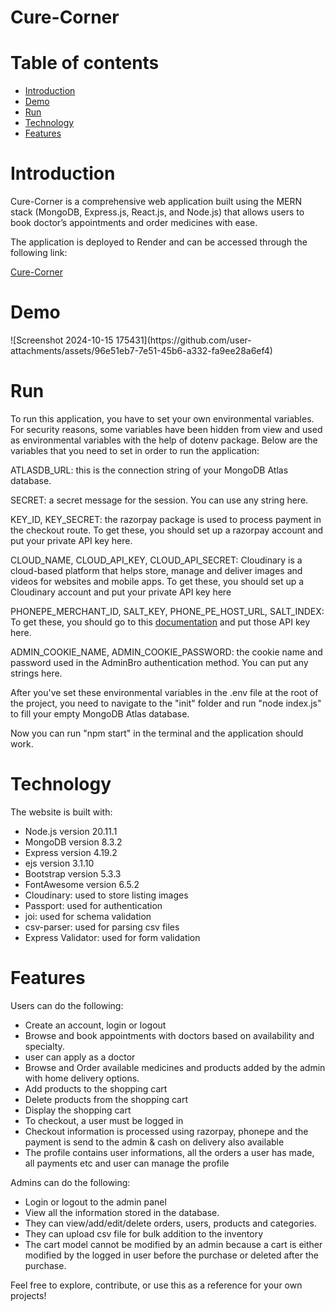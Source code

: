 # Cure-Corner
# Table of contents
<div>
  <ul>
    <li><a href="# Introduction">Introduction</a></li>
    <li><a href="# Demo">Demo</a></li>
    <li><a href="# Run">Run</a></li>
    <li><a href="# Technology">Technology</a></li>
    <li><a href="# Features">Features</a></li>
  </ul>
</div>

# Introduction
<div>
<p>Cure-Corner is a comprehensive web application built using the MERN stack (MongoDB, Express.js, React.js, and Node.js) that allows users to book doctor’s appointments and order medicines with ease.</p>
  <p>The application is deployed to Render and can be accessed through the following link:</p>
  <a href="diptimedical.com">Cure-Corner</a>
</div>

# Demo
<div>
  ![Screenshot 2024-10-15 175431](https://github.com/user-attachments/assets/96e51eb7-7e51-45b6-a332-fa9ee28a6ef4)
</div>

# Run
<div>
<p>To run this application, you have to set your own environmental variables. For security reasons, some variables have been hidden from view and used as environmental variables with the help of dotenv package. Below are the variables that you need to set in order to run the application:</p>

<p>ATLASDB_URL: this is the connection string of your MongoDB Atlas database.</p>

<p>SECRET: a secret message for the session. You can use any string here.</p>

<p>KEY_ID, KEY_SECRET: the razorpay package is used to process payment in the checkout route. To get these, you should set up a razorpay account and put your private API key here.</p>

<p>CLOUD_NAME, CLOUD_API_KEY, CLOUD_API_SECRET: Cloudinary is a cloud-based platform that helps store, manage and deliver images and videos for websites and mobile apps. To get these, you should set up a Cloudinary account and put your private API key here </p>

<p>PHONEPE_MERCHANT_ID, SALT_KEY, PHONE_PE_HOST_URL, SALT_INDEX: To get these, you should go to this <a href="https://developer.phonepe.com/">documentation</a> and put those API key here.</p>

<p>ADMIN_COOKIE_NAME, ADMIN_COOKIE_PASSWORD: the cookie name and password used in the AdminBro authentication method. You can put any strings here.</p>

<p>After you've set these environmental variables in the .env file at the root of the project, you need to navigate to the "init" folder and run "node index.js" to fill your empty MongoDB Atlas database.</p>

<p>Now you can run "npm start" in the terminal and the application should work.</p>
</div>

# Technology

<div>
The website is built with:<br>
<ul>
<li>Node.js version 20.11.1</li>
<li>MongoDB version 8.3.2</li>
<li>Express version 4.19.2</li>
<li>ejs version 3.1.10</li>
<li>Bootstrap version 5.3.3</li>
<li>FontAwesome version 6.5.2</li>
<li>Cloudinary: used to store listing images</li>
<li>Passport: used for authentication</li>
<li>joi: used for schema validation</li>
<li>csv-parser: used for parsing csv files</li>
<li>Express Validator: used for form validation</li>
</ul>
</div>

# Features
<div>
   <p>Users can do the following:</p>
 <ul>
<li>Create an account, login or logout</li>
<li>Browse and book appointments with doctors based on availability and specialty.</li>
<li>user can apply as a doctor</li>
<li>Browse and Order available medicines and products added by the admin with home delivery options.</li>
<li>Add products to the shopping cart</li>
<li>Delete products from the shopping cart</li>
<li>Display the shopping cart</li>
<li>To checkout, a user must be logged in</li>
<li>Checkout information is processed using razorpay, phonepe and the payment is send to the admin & cash on delivery also available</li>
<li>The profile contains user informations, all the orders a user has made, all payments etc and user can manage the profile </li>
</ul>
<p> Admins can do the following:</p>
<ul>
<li>Login or logout to the admin panel</li>
<li>View all the information stored in the database.</li>
<li>They can view/add/edit/delete orders, users, products and categories.</li>
<li>They can upload csv file for bulk addition to the inventory</li>
<li>The cart model cannot be modified by an admin because a cart is either modified by the logged in user before the purchase or deleted after the purchase.</li>
</ul>  
    
Feel free to explore, contribute, or use this as a reference for your own projects!
</div>
